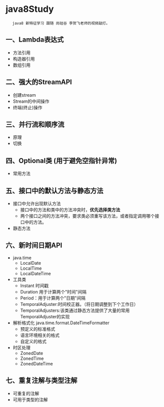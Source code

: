 # java8Study
       java8 新特征学习 跟随 尚硅谷 李贺飞老师的视频敲打。
##  一、Lambda表达式
- 方法引用
- 构造器引用
- 数组引用

## 二、强大的StreamAPI
- 创建stream
- Stream的中间操作
- 终端(终止)操作
   
## 三、并行流和顺序流
- 原理
- 切换

## 四、Optional类 (用于避免空指针异常)
- 常用方法

## 五、接口中的默认方法与静态方法
- 接口中允许出现默认方法
   - 接口中的方法和类中的方法冲突时，**优先选择类方法**
   - 两个接口之间的方法冲突，要求类必须重写该方法，或者指定调用哪个接口中的方法。
- 静态方法

## 六、新时间日期API 
- java.time
   - LocalDate
   - LocalTime
   - LocalDateTime
- 工具类
   - Instant 时间戳
   - Duration 用于计算两个"时间"间隔
   - Period：用于计算两个"日期"间隔
   - TemporalAdjuster:时间校正器。（将日期调整到下个工作日）
   - TemporalAdjusters:该类通过静态方法提供了大量的常用TemporalAdjuster的实现
- 解析格式化 java.time.format.DateTimeFormatter
   - 预定义的标准格式
   - 语言环境相关的格式
   - 自定义的格式
- 时区处理
   - ZonedDate
   - ZonedTime
   - ZonedDateTime
## 七、重复注解与类型注解
- 可重复的注解
- 可用于类型的注解

